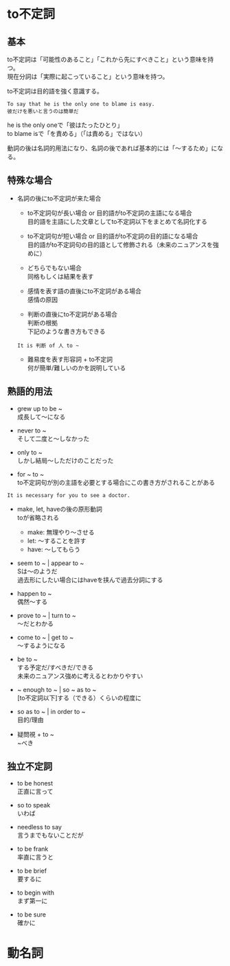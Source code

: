     
# to不定詞    
    
## 基本    
    
to不定詞は「可能性のあること」「これから先にすべきこと」という意味を持つ。    
現在分詞は「実際に起こっていること」という意味を持つ。    
    
to不定詞は目的語を強く意識する。    
```    
To say that he is the only one to blame is easy.    
彼だけを悪いと言うのは簡単だ    
```    
he is the only oneで「彼はたったひとり」    
to blame isで「を責める」（「は責める」ではない）    
    
動詞の後は名詞的用法になり、名詞の後であれば基本的には「〜するため」になる。    
    
## 特殊な場合    
    
* 名詞の後にto不定詞が来た場合    
    - to不定詞句が長い場合 or 目的語がto不定詞の主語になる場合    
    目的語を主語にした文章としてto不定詞以下をまとめて名詞化する    
        
    - to不定詞句が短い場合 or 目的語がto不定詞の目的語になる場合    
    目的語がto不定詞句の目的語として修飾される（未来のニュアンスを強めに）    
    
    - どちらでもない場合    
    同格もしくは結果を表す    
    
    - 感情を表す語の直後にto不定詞がある場合    
    感情の原因    
    
    - 判断の直後にto不定詞がある場合    
    判断の根拠    
    下記のような書き方もできる    
    ```    
    It is 判断 of 人 to ~    
    ```    
    
    - 難易度を表す形容詞 + to不定詞    
    何が簡単/難しいのかを説明している    
    
## 熟語的用法    
    
* grew up to be ~    
成長して〜になる    
    
* never to ~    
そして二度と〜しなかった    
    
* only to ~    
しかし結局〜しただけのことだった    
    
* for ~ to ~    
to不定詞句が別の主語を必要とする場合にこの書き方がされることがある    
```    
It is necessary for you to see a doctor.    
```    
    
* make, let, haveの後の原形動詞    
toが省略される    
    - make: 無理やり〜させる    
    - let: 〜することを許す    
    - have: 〜してもらう    
    
* seem to ~ | appear to ~    
Sは〜のようだ    
過去形にしたい場合にはhaveを挟んで過去分詞にする    
    
* happen to ~    
偶然〜する    
    
* prove to ~ | turn to ~    
〜だとわかる    
    
* come to ~ | get to ~    
〜するようになる    
    
* be to ~    
する予定だ/すべきだ/できる    
未来のニュアンス強めに考えるとわかりやすい    
    
* ~ enough to ~ | so ~ as to ~    
[to不定詞以下]する（できる）くらいの程度に    
    
* so as to ~ | in order to ~    
目的/理由    
    
* 疑問視 + to ~    
~べき    
    
## 独立不定詞    
    
* to be honest    
正直に言って    
    
* so to speak    
いわば    
    
* needless to say    
言うまでもないことだが    
    
* to be frank    
率直に言うと    
    
* to be brief     
要するに    
    
* to begin with    
まず第一に    
    
* to be sure    
確かに    
    
# 動名詞  
  
  
